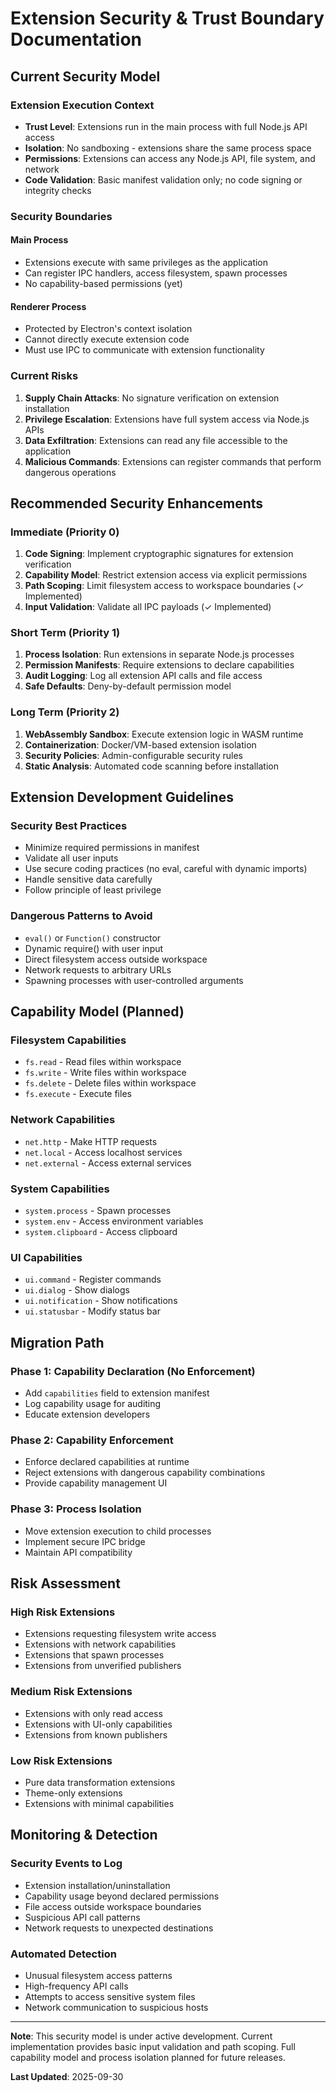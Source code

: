 # Extension Security & Trust Boundary Documentation

## Current Security Model

### Extension Execution Context

- **Trust Level**: Extensions run in the main process with full Node.js API access
- **Isolation**: No sandboxing - extensions share the same process space
- **Permissions**: Extensions can access any Node.js API, file system, and network
- **Code Validation**: Basic manifest validation only; no code signing or integrity checks

### Security Boundaries

#### Main Process

- Extensions execute with same privileges as the application
- Can register IPC handlers, access filesystem, spawn processes
- No capability-based permissions (yet)

#### Renderer Process

- Protected by Electron's context isolation
- Cannot directly execute extension code
- Must use IPC to communicate with extension functionality

### Current Risks

1. **Supply Chain Attacks**: No signature verification on extension installation
2. **Privilege Escalation**: Extensions have full system access via Node.js APIs
3. **Data Exfiltration**: Extensions can read any file accessible to the application
4. **Malicious Commands**: Extensions can register commands that perform dangerous operations

## Recommended Security Enhancements

### Immediate (Priority 0)

1. **Code Signing**: Implement cryptographic signatures for extension verification
2. **Capability Model**: Restrict extension access via explicit permissions
3. **Path Scoping**: Limit filesystem access to workspace boundaries (✓ Implemented)
4. **Input Validation**: Validate all IPC payloads (✓ Implemented)

### Short Term (Priority 1)

1. **Process Isolation**: Run extensions in separate Node.js processes
2. **Permission Manifests**: Require extensions to declare capabilities
3. **Audit Logging**: Log all extension API calls and file access
4. **Safe Defaults**: Deny-by-default permission model

### Long Term (Priority 2)

1. **WebAssembly Sandbox**: Execute extension logic in WASM runtime
2. **Containerization**: Docker/VM-based extension isolation
3. **Security Policies**: Admin-configurable security rules
4. **Static Analysis**: Automated code scanning before installation

## Extension Development Guidelines

### Security Best Practices

- Minimize required permissions in manifest
- Validate all user inputs
- Use secure coding practices (no eval, careful with dynamic imports)
- Handle sensitive data carefully
- Follow principle of least privilege

### Dangerous Patterns to Avoid

- `eval()` or `Function()` constructor
- Dynamic require() with user input
- Direct filesystem access outside workspace
- Network requests to arbitrary URLs
- Spawning processes with user-controlled arguments

## Capability Model (Planned)

### Filesystem Capabilities

- `fs.read` - Read files within workspace
- `fs.write` - Write files within workspace
- `fs.delete` - Delete files within workspace
- `fs.execute` - Execute files

### Network Capabilities

- `net.http` - Make HTTP requests
- `net.local` - Access localhost services
- `net.external` - Access external services

### System Capabilities

- `system.process` - Spawn processes
- `system.env` - Access environment variables
- `system.clipboard` - Access clipboard

### UI Capabilities

- `ui.command` - Register commands
- `ui.dialog` - Show dialogs
- `ui.notification` - Show notifications
- `ui.statusbar` - Modify status bar

## Migration Path

### Phase 1: Capability Declaration (No Enforcement)

- Add `capabilities` field to extension manifest
- Log capability usage for auditing
- Educate extension developers

### Phase 2: Capability Enforcement

- Enforce declared capabilities at runtime
- Reject extensions with dangerous capability combinations
- Provide capability management UI

### Phase 3: Process Isolation

- Move extension execution to child processes
- Implement secure IPC bridge
- Maintain API compatibility

## Risk Assessment

### High Risk Extensions

- Extensions requesting filesystem write access
- Extensions with network capabilities
- Extensions that spawn processes
- Extensions from unverified publishers

### Medium Risk Extensions

- Extensions with only read access
- Extensions with UI-only capabilities
- Extensions from known publishers

### Low Risk Extensions

- Pure data transformation extensions
- Theme-only extensions
- Extensions with minimal capabilities

## Monitoring & Detection

### Security Events to Log

- Extension installation/uninstallation
- Capability usage beyond declared permissions
- File access outside workspace boundaries
- Suspicious API call patterns
- Network requests to unexpected destinations

### Automated Detection

- Unusual filesystem access patterns
- High-frequency API calls
- Attempts to access sensitive system files
- Network communication to suspicious hosts

---

**Note**: This security model is under active development. Current implementation provides basic input validation and path scoping. Full capability model and process isolation planned for future releases.

**Last Updated**: 2025-09-30
